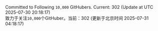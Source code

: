 Committed to Following `10,000` GitHubers. Current: <!-- FOLLOWING_COUNT -->302<!-- FOLLOWING_COUNT --> (Update at UTC <!-- LAST_UPDATED -->2025-07-30 20:18:17<!-- LAST_UPDATED -->)<br>
致力于关注`10,000`个GitHuber。当前：<!-- FOLLOWING_COUNT -->302<!-- FOLLOWING_COUNT --> (更新于北京时间 <!-- LAST_UPDATED_CST -->2025-07-31 04:18:17<!-- LAST_UPDATED_CST -->)
